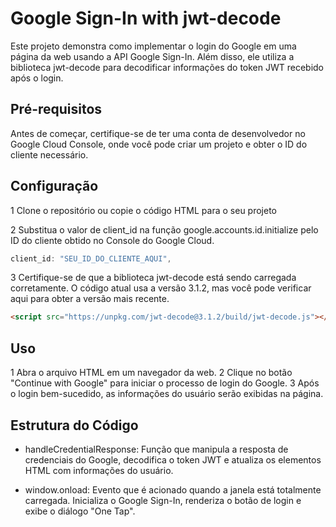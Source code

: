 # Google Sign-In with jwt-decode

Este projeto demonstra como implementar o login do Google em uma página da web usando a API Google Sign-In. Além disso, ele utiliza a biblioteca jwt-decode para decodificar informações do token JWT recebido após o login.

## Pré-requisitos

Antes de começar, certifique-se de ter uma conta de desenvolvedor no Google Cloud Console, onde você pode criar um projeto e obter o ID do cliente necessário.

##  Configuração

 1 Clone o repositório ou copie o código HTML para o seu projeto

 2  Substitua o valor de client_id na função google.accounts.id.initialize pelo ID do cliente obtido no Console do Google Cloud.

 ```javascript 
 client_id: "SEU_ID_DO_CLIENTE_AQUI",
 ```

3 Certifique-se de que a biblioteca jwt-decode está sendo carregada corretamente. O código atual usa a versão 3.1.2, mas você pode verificar aqui para obter a versão mais recente.

```html 
<script src="https://unpkg.com/jwt-decode@3.1.2/build/jwt-decode.js"></script>
```

## Uso 
1 Abra o arquivo HTML em um navegador da web.
2 Clique no botão "Continue with Google" para iniciar o processo de login do Google.
3 Após o login bem-sucedido, as informações do usuário serão exibidas na página.

## Estrutura do Código

- handleCredentialResponse: Função que manipula a resposta de credenciais do Google, decodifica o token JWT e atualiza os elementos HTML com informações do usuário.

- window.onload: Evento que é acionado quando a janela está totalmente carregada. Inicializa o Google Sign-In, renderiza o botão de login e exibe o diálogo "One Tap".
